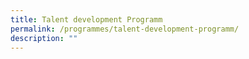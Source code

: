 ```yaml
---
title: Talent development Programm
permalink: /programmes/talent-development-programm/
description: ""
---
```

